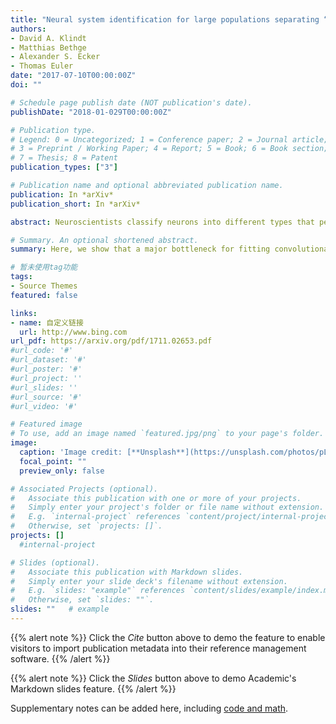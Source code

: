 ```yaml
---
title: "Neural system identification for large populations separating “what” and “where”"
authors:
- David A. Klindt
- Matthias Bethge
- Alexander S. Ecker
- Thomas Euler
date: "2017-07-10T00:00:00Z"
doi: ""

# Schedule page publish date (NOT publication's date).
publishDate: "2018-01-029T00:00:00Z"

# Publication type.
# Legend: 0 = Uncategorized; 1 = Conference paper; 2 = Journal article;
# 3 = Preprint / Working Paper; 4 = Report; 5 = Book; 6 = Book section;
# 7 = Thesis; 8 = Patent
publication_types: ["3"]

# Publication name and optional abbreviated publication name.
publication: In *arXiv*
publication_short: In *arXiv*

abstract: Neuroscientists classify neurons into different types that perform similar computations at different locations in the visual field. Traditional methods for neural system identification do not capitalize on this separation of “what” and “where”. Learning deep convolutional feature spaces that are shared among many neurons provides an exciting path forward, but the architectural design needs to account for data limitations_ While new experimental techniques enable recordings from thousands of neurons, experimental time is limited so that one can sample only a small fraction of each neuron’s response space. Here, we show that a major bottleneck for fitting convolutional neural networks (CNNs) to neural data is the estimation of the individual receptive field locations – a problem that has been scratched only at the surface thus far. We propose a CNN architecture with a sparse readout layer factorizing the spatial (where) and feature (what) dimensions. Our network scales well to thousands of neurons and short recordings and can be trained end-to-end. We evaluate this architecture on ground-truth data to explore the challenges and limitations of CNN-based system identification. Moreover, we show that our network model outperforms current state-of-the art system identification models of mouse primary visual cortex.

# Summary. An optional shortened abstract.
summary: Here, we show that a major bottleneck for fitting convolutional neural networks (CNNs) to neural data is the estimation of the individual receptive field locations – a problem that has been scratched only at the surface thus far. We propose a CNN architecture with a sparse readout layer factorizing the spatial (where) and feature (what) dimensions. 

# 暂未使用tag功能
tags:
- Source Themes
featured: false

links:
- name: 自定义链接
  url: http://www.bing.com
url_pdf: https://arxiv.org/pdf/1711.02653.pdf
#url_code: '#'
#url_dataset: '#'
#url_poster: '#'
#url_project: ''
#url_slides: ''
#url_source: '#'
#url_video: '#'

# Featured image
# To use, add an image named `featured.jpg/png` to your page's folder. 
image:
  caption: 'Image credit: [**Unsplash**](https://unsplash.com/photos/pLCdAaMFLTE)'
  focal_point: ""
  preview_only: false

# Associated Projects (optional).
#   Associate this publication with one or more of your projects.
#   Simply enter your project's folder or file name without extension.
#   E.g. `internal-project` references `content/project/internal-project/index.md`.
#   Otherwise, set `projects: []`.
projects: [] 
  #internal-project

# Slides (optional).
#   Associate this publication with Markdown slides.
#   Simply enter your slide deck's filename without extension.
#   E.g. `slides: "example"` references `content/slides/example/index.md`.
#   Otherwise, set `slides: ""`.
slides: ""   # example
---
```


{{% alert note %}}
Click the *Cite* button above to demo the feature to enable visitors to import publication metadata into their reference management software.
{{% /alert %}}

{{% alert note %}}
Click the *Slides* button above to demo Academic's Markdown slides feature.
{{% /alert %}}

Supplementary notes can be added here, including [code and math](https://sourcethemes.com/academic/docs/writing-markdown-latex/).


